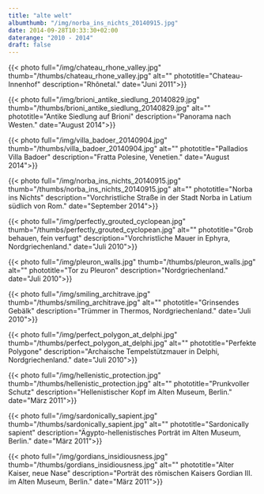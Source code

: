 ```yaml
---
title: "alte welt"
albumthumb: "/img/norba_ins_nichts_20140915.jpg"
date: 2014-09-28T10:33:30+02:00
daterange: "2010 - 2014"
draft: false
---
```


{{< photo full="/img/chateau_rhone_valley.jpg" thumb="/thumbs/chateau_rhone_valley.jpg" alt="" phototitle="Chateau-Innenhof" description="Rhônetal." date="Juni 2011">}}

{{< photo full="/img/brioni_antike_siedlung_20140829.jpg" thumb="/thumbs/brioni_antike_siedlung_20140829.jpg" alt="" phototitle="Antike Siedlung auf Brioni" description="Panorama nach Westen." date="August 2014">}}

{{< photo full="/img/villa_badoer_20140904.jpg" thumb="/thumbs/villa_badoer_20140904.jpg" alt="" phototitle="Palladios Villa Badoer" description="Fratta Polesine, Venetien." date="August 2014">}}

{{< photo full="/img/norba_ins_nichts_20140915.jpg" thumb="/thumbs/norba_ins_nichts_20140915.jpg" alt="" phototitle="Norba ins Nichts" description="Vorchristliche Straße in der Stadt Norba in Latium südlich von Rom." date="September 2014">}}

{{< photo full="/img/perfectly_grouted_cyclopean.jpg" thumb="/thumbs/perfectly_grouted_cyclopean.jpg" alt="" phototitle="Grob behauen, fein verfugt" description="Vorchristliche Mauer in Ephyra, Nordgriechenland." date="Juli 2010">}}

{{< photo full="/img/pleuron_walls.jpg" thumb="/thumbs/pleuron_walls.jpg" alt="" phototitle="Tor zu Pleuron" description="Nordgriechenland." date="Juli 2010">}}

{{< photo full="/img/smiling_architrave.jpg" thumb="/thumbs/smiling_architrave.jpg" alt="" phototitle="Grinsendes Gebälk" description="Trümmer in Thermos, Nordgriechenland." date="Juli 2010">}}

{{< photo full="/img/perfect_polygon_at_delphi.jpg" thumb="/thumbs/perfect_polygon_at_delphi.jpg" alt="" phototitle="Perfekte Polygone" description="Archaische Tempelstützmauer in Delphi, Nordgriechenland." date="Juli 2010">}}

{{< photo full="/img/hellenistic_protection.jpg" thumb="/thumbs/hellenistic_protection.jpg" alt="" phototitle="Prunkvoller Schutz" description="Hellenistischer Kopf im Alten Museum, Berlin." date="März 2011">}}

{{< photo full="/img/sardonically_sapient.jpg" thumb="/thumbs/sardonically_sapient.jpg" alt="" phototitle="Sardonically sapient" description="Ägypto-hellenistisches Porträt im Alten Museum, Berlin." date="März 2011">}}

{{< photo full="/img/gordians_insidiousness.jpg" thumb="/thumbs/gordians_insidiousness.jpg" alt="" phototitle="Alter Kaiser, neue Nase" description="Porträt des römischen Kaisers Gordian III. im Alten Museum, Berlin." date="März 2011">}}



